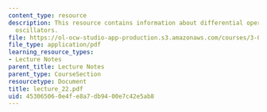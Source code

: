 ```yaml
---
content_type: resource
description: This resource contains information about differential operators and harmonic
  oscillators.
file: https://ol-ocw-studio-app-production.s3.amazonaws.com/courses/3-016-mathematics-for-materials-scientists-and-engineers-fall-2005/453065060e4fe8a7db9400e7c42e5ab8_lecture_22.pdf
file_type: application/pdf
learning_resource_types:
- Lecture Notes
parent_title: Lecture Notes
parent_type: CourseSection
resourcetype: Document
title: lecture_22.pdf
uid: 45306506-0e4f-e8a7-db94-00e7c42e5ab8
---
```

